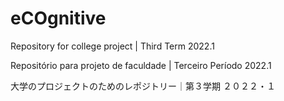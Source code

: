 # eCOgnitive
Repository for college project | Third Term 2022.1

Repositório para projeto de faculdade | Terceiro Período 2022.1

大学のプロジェクトのためのレポジトリー｜第３学期 ２０２２・１　